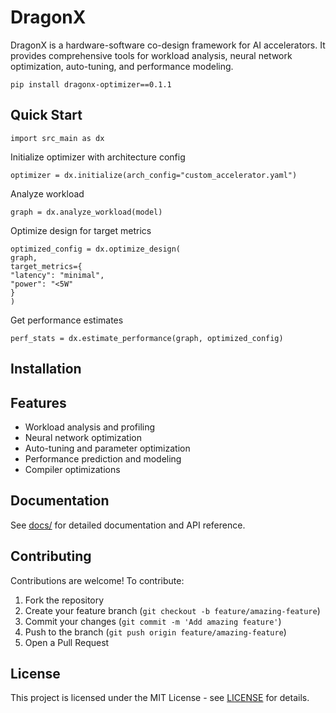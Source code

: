 # DragonX

DragonX is a hardware-software co-design framework for AI accelerators. It provides comprehensive tools for workload analysis, neural network optimization, auto-tuning, and performance modeling.

```
pip install dragonx-optimizer==0.1.1
```
## Quick Start


```
import src_main as dx
```
Initialize optimizer with architecture config
```
optimizer = dx.initialize(arch_config="custom_accelerator.yaml")
```
Analyze workload
```
graph = dx.analyze_workload(model)
```
Optimize design for target metrics
```
optimized_config = dx.optimize_design(
graph,
target_metrics={
"latency": "minimal",
"power": "<5W"
}
)
```
Get performance estimates
```
perf_stats = dx.estimate_performance(graph, optimized_config)
```
## Installation
## Features

- Workload analysis and profiling
- Neural network optimization
- Auto-tuning and parameter optimization  
- Performance prediction and modeling
- Compiler optimizations

## Documentation

See [docs/](docs/) for detailed documentation and API reference.

## Contributing

Contributions are welcome! To contribute:

1. Fork the repository
2. Create your feature branch (`git checkout -b feature/amazing-feature`)
3. Commit your changes (`git commit -m 'Add amazing feature'`)
4. Push to the branch (`git push origin feature/amazing-feature`)
5. Open a Pull Request

## License

This project is licensed under the MIT License - see [LICENSE](LICENSE) for details.



